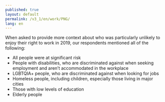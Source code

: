 ```yaml
---
published: true
layout: default
permalink: /v3_1/en/work/PNG/
lang: en
---
```

When asked to provide more context about who was particularly unlikely to enjoy their right to work in 2019, our respondents mentioned all of the following:

- All people were at significant risk 
- People with disabilities, who are discriminated against when seeking employment and aren’t accommodated in the workplace 
- LGBTQIA+ people, who are discriminated against when looking for jobs 
- Homeless people, including children, especially those living in major cities 
- Those with low levels of education  
- Elderly people
